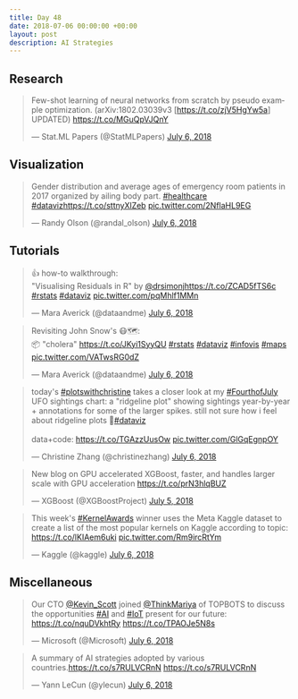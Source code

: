 ```yaml
---
title: Day 48
date: 2018-07-06 00:00:00 +00:00
layout: post
description: AI Strategies
---
```


## Research
<amp-twitter width="400" height="400"
             layout="responsive"
             data-tweetid="1015030241188810753">
    <blockquote placeholder><p lang="en" dir="ltr">Few-shot learning of neural networks from scratch by pseudo example optimization. (arXiv:1802.03039v3 [<a href="https://t.co/zjV5HgYw5a">https://t.co/zjV5HgYw5a</a>] UPDATED) <a href="https://t.co/MGuQpVJQnY">https://t.co/MGuQpVJQnY</a></p>&mdash; Stat.ML Papers (@StatMLPapers) <a href="https://twitter.com/StatMLPapers/status/1015030241188810753?ref_src=twsrc%5Etfw">July 6, 2018</a></blockquote>
</amp-twitter>

## Visualization
<amp-twitter width="400" height="400"
             layout="responsive"
             data-tweetid="1015293881296883717">
    <blockquote placeholder><p lang="en" dir="ltr">Gender distribution and average ages of emergency room patients in 2017 organized by ailing body part. <a href="https://twitter.com/hashtag/healthcare?src=hash&amp;ref_src=twsrc%5Etfw">#healthcare</a> <a href="https://twitter.com/hashtag/dataviz?src=hash&amp;ref_src=twsrc%5Etfw">#dataviz</a><a href="https://t.co/sttnyXlZeb">https://t.co/sttnyXlZeb</a> <a href="https://t.co/2NflaHL9EG">pic.twitter.com/2NflaHL9EG</a></p>&mdash; Randy Olson (@randal_olson) <a href="https://twitter.com/randal_olson/status/1015293881296883717?ref_src=twsrc%5Etfw">July 6, 2018</a></blockquote>
</amp-twitter>

## Tutorials
<amp-twitter width="400" height="400"
             layout="responsive"
             data-tweetid="1015305904575713280">
    <blockquote placeholder><p lang="en" dir="ltr">👍 how-to walkthrough:<br>&quot;Visualising Residuals in R&quot;  by <a href="https://twitter.com/drsimonj?ref_src=twsrc%5Etfw">@drsimonj</a><a href="https://t.co/ZCAD5fTS6c">https://t.co/ZCAD5fTS6c</a> <a href="https://twitter.com/hashtag/rstats?src=hash&amp;ref_src=twsrc%5Etfw">#rstats</a> <a href="https://twitter.com/hashtag/dataviz?src=hash&amp;ref_src=twsrc%5Etfw">#dataviz</a> <a href="https://t.co/pqMhlf1MMn">pic.twitter.com/pqMhlf1MMn</a></p>&mdash; Mara Averick (@dataandme) <a href="https://twitter.com/dataandme/status/1015305904575713280?ref_src=twsrc%5Etfw">July 6, 2018</a></blockquote>
</amp-twitter>

<amp-twitter width="400" height="400"
             layout="responsive"
             data-tweetid="1015219327027634176">
    <blockquote placeholder><p lang="en" dir="ltr">Revisiting John Snow&#39;s 😷🗺: <br>📦 &quot;cholera&quot; <a href="https://t.co/JKyi1SyyQU">https://t.co/JKyi1SyyQU</a> <a href="https://twitter.com/hashtag/rstats?src=hash&amp;ref_src=twsrc%5Etfw">#rstats</a> <a href="https://twitter.com/hashtag/dataviz?src=hash&amp;ref_src=twsrc%5Etfw">#dataviz</a> <a href="https://twitter.com/hashtag/infovis?src=hash&amp;ref_src=twsrc%5Etfw">#infovis</a> <a href="https://twitter.com/hashtag/maps?src=hash&amp;ref_src=twsrc%5Etfw">#maps</a> <a href="https://t.co/VATwsRG0dZ">pic.twitter.com/VATwsRG0dZ</a></p>&mdash; Mara Averick (@dataandme) <a href="https://twitter.com/dataandme/status/1015219327027634176?ref_src=twsrc%5Etfw">July 6, 2018</a></blockquote>
</amp-twitter>

<amp-twitter width="400" height="400"
             layout="responsive"
             data-tweetid="1015204671265308673">
    <blockquote placeholder><p lang="en" dir="ltr">today&#39;s <a href="https://twitter.com/hashtag/plotswithchristine?src=hash&amp;ref_src=twsrc%5Etfw">#plotswithchristine</a> takes a closer look at my <a href="https://twitter.com/hashtag/FourthofJuly?src=hash&amp;ref_src=twsrc%5Etfw">#FourthofJuly</a> UFO sightings chart: a &quot;ridgeline plot&quot; showing sightings year-by-year + annotations for some of the larger spikes. still not sure how i feel about ridgeline plots 🤔<a href="https://twitter.com/hashtag/dataviz?src=hash&amp;ref_src=twsrc%5Etfw">#dataviz</a><br><br>data+code: <a href="https://t.co/TGAzzUusOw">https://t.co/TGAzzUusOw</a> <a href="https://t.co/GlGqEgnpOY">pic.twitter.com/GlGqEgnpOY</a></p>&mdash; Christine Zhang (@christinezhang) <a href="https://twitter.com/christinezhang/status/1015204671265308673?ref_src=twsrc%5Etfw">July 6, 2018</a></blockquote>
</amp-twitter>

<amp-twitter width="400" height="400"
             layout="responsive"
             data-tweetid="1014719306997817344">
    <blockquote placeholder><p lang="en" dir="ltr">New blog on GPU accelerated XGBoost, faster, and handles larger scale with GPU acceleration  <a href="https://t.co/prN3hlqBUZ">https://t.co/prN3hlqBUZ</a></p>&mdash; XGBoost (@XGBoostProject) <a href="https://twitter.com/XGBoostProject/status/1014719306997817344?ref_src=twsrc%5Etfw">July 5, 2018</a></blockquote>
</amp-twitter>

<amp-twitter width="400" height="400"
             layout="responsive"
             data-tweetid="1015289306871672835">
    <blockquote placeholder><p lang="en" dir="ltr">This week&#39;s <a href="https://twitter.com/hashtag/KernelAwards?src=hash&amp;ref_src=twsrc%5Etfw">#KernelAwards</a> winner uses the Meta Kaggle dataset to create a list of the most popular kernels on Kaggle according to topic: <a href="https://t.co/lKIAem6uki">https://t.co/lKIAem6uki</a> <a href="https://t.co/Rm9ircRtYm">pic.twitter.com/Rm9ircRtYm</a></p>&mdash; Kaggle (@kaggle) <a href="https://twitter.com/kaggle/status/1015289306871672835?ref_src=twsrc%5Etfw">July 6, 2018</a></blockquote>
</amp-twitter>

## Miscellaneous
<amp-twitter width="400" height="400"
             layout="responsive"
             data-tweetid="1015284973333569536">
    <blockquote placeholder><p lang="en" dir="ltr">Our CTO <a href="https://twitter.com/kevin_scott?ref_src=twsrc%5Etfw">@Kevin_Scott</a> joined <a href="https://twitter.com/thinkmariya?ref_src=twsrc%5Etfw">@ThinkMariya</a> of TOPBOTS to discuss the opportunities <a href="https://twitter.com/hashtag/AI?src=hash&amp;ref_src=twsrc%5Etfw">#AI</a> and <a href="https://twitter.com/hashtag/IoT?src=hash&amp;ref_src=twsrc%5Etfw">#IoT</a> present for our future: <a href="https://t.co/nquDVkhtRy">https://t.co/nquDVkhtRy</a> <a href="https://t.co/TPAOJe5N8s">https://t.co/TPAOJe5N8s</a></p>&mdash; Microsoft (@Microsoft) <a href="https://twitter.com/Microsoft/status/1015284973333569536?ref_src=twsrc%5Etfw">July 6, 2018</a></blockquote>
</amp-twitter>

<amp-twitter width="400" height="400"
             layout="responsive"
             data-tweetid="1015309362280239106">
    <blockquote placeholder><p lang="en" dir="ltr">A summary of AI strategies adopted by various countries.<a href="https://t.co/s7RULVCRnN">https://t.co/s7RULVCRnN</a> <a href="https://t.co/s7RULVCRnN">https://t.co/s7RULVCRnN</a></p>&mdash; Yann LeCun (@ylecun) <a href="https://twitter.com/ylecun/status/1015309362280239106?ref_src=twsrc%5Etfw">July 6, 2018</a></blockquote>
</amp-twitter>
